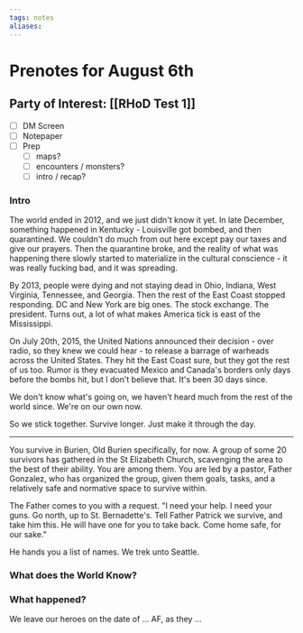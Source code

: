 ```yaml
---
tags: notes
aliases:
---
```


# Prenotes for August 6th
## Party of Interest: [[RHoD Test 1]]
- [ ] DM Screen
- [ ] Notepaper
- [ ] Prep
	- [ ] maps?
	- [ ] encounters / monsters?
	- [ ] intro / recap?

### Intro

The world ended in 2012, and we just didn't know it yet. In late December, something happened in Kentucky - Louisville got bombed, and then quarantined. We couldn't do much from out here except pay our taxes and give our prayers. Then the quarantine broke, and the reality of what was happening there slowly started to materialize in the cultural conscience - it was really fucking bad, and it was spreading. 

By 2013, people were dying and not staying dead in Ohio, Indiana, West Virginia, Tennessee, and Georgia. Then the rest of the East Coast stopped responding. DC and New York are big ones. The stock exchange. The president. Turns out, a lot of what makes America tick is east of the Mississippi.

On July 20th, 2015, the United Nations announced their decision - over radio, so they knew we could hear - to release a barrage of warheads across the United States. They hit the East Coast sure, but they got the rest of us too. Rumor is they evacuated Mexico and Canada's borders only days before the bombs hit, but I don't believe that. It's been 30 days since. 

We don't know what's going on, we haven't heard much from the rest of the world since. We're on our own now.

So we stick together. Survive longer. Just make it through the day.

---

You survive in Burien, Old Burien specifically, for now. A group of some 20 survivors has gathered in the St Elizabeth Church, scavenging the area to the best of their ability. You are among them. You are led by a pastor, Father Gonzalez, who has organized the group, given them goals, tasks, and a relatively safe and normative space to survive within. 

The Father comes to you with a request. "I need your help. I need your guns. Go north, up to St. Bernadette's. Tell Father Patrick we survive, and take him this. He will have one for you to take back. Come home safe, for our sake."

He hands you a list of names. We trek unto Seattle.

### What does the World Know?


### What happened?


We leave our heroes on the date of ... AF, as they ...